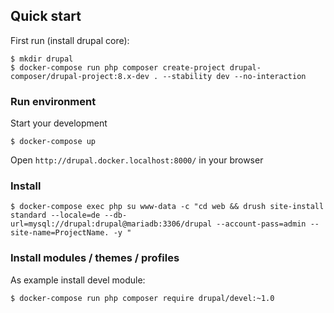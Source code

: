 ## Quick start

First run (install drupal core):

    $ mkdir drupal
    $ docker-compose run php composer create-project drupal-composer/drupal-project:8.x-dev . --stability dev --no-interaction

### Run environment

Start your development

    $ docker-compose up
    
Open `http://drupal.docker.localhost:8000/` in your browser

### Install

    $ docker-compose exec php su www-data -c "cd web && drush site-install standard --locale=de --db-url=mysql://drupal:drupal@mariadb:3306/drupal --account-pass=admin --site-name=ProjectName. -y "

### Install modules / themes / profiles

As example install devel module:

    $ docker-compose run php composer require drupal/devel:~1.0
